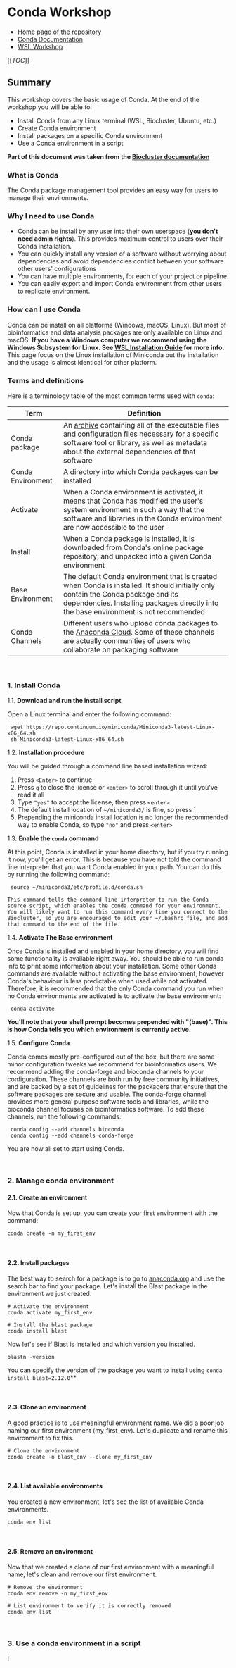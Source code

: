 # Conda Workshop

- [Home page of the repository](../README.md)
- [Conda Documentation](README)
- [WSL Workshop](/WSL_Workshop)

[[_TOC_]]

## Summary

This workshop covers the basic usage of Conda. At the end of the workshop you will be able to:

- Install Conda from any Linux terminal (WSL, Biocluster, Ubuntu, etc.)
- Create Conda environment
- Install packages on a specific Conda environment
- Use a Conda environment in a script

**Part of this document was taken from the [Biocluster documentation](https://redmine.biodiversity.agr.gc.ca/projects/biocluster/wiki/Installing_Conda)**

### What is Conda

The Conda package management tool provides an easy way for users to manage their environments.

### Why I need to use Conda

- Conda can be install by any user into their own userspace (**you don't need admin rights**). This provides maximum control to users over their Conda installation.
- You can quickly install any version of a software without worrying about dependencies and avoid dependencies conflict between your software other users' configurations
- You can have multiple environments, for each of your project or pipeline.
- You can easily export and import Conda environment from other users to replicate environment.

### How can I use Conda

Conda can be install on all platforms (Windows, macOS, Linux). But most of bioinformatics and data analysis packages are only available on Linux and macOS. **If you have a Windows computer we recommend using the Windows Subsystem for Linux. See [WSL Installation Guide](/WSL_Workshop/WSL_installation.md) for more info.** This page focus on the Linux installation of Miniconda but the installation and the usage is almost identical for other platform.

### Terms and definitions

Here is a terminology table of the most common terms used with `conda`:

| Term | Definition |
| --- | --- |
| Conda package | An [archive](https://en.wikipedia.org/wiki/Archive_file) containing all of the executable files and configuration files necessary for a specific software tool or library, as well as metadata about the external dependencies of that software |
| Conda Environment | A directory into which Conda packages can be installed |
| Activate | When a Conda environment is activated, it means that Conda has modified the user's system environment in such a way that the software and libraries in the Conda environment are now accessible to the user |
| Install | When a Conda package is installed, it is downloaded from Conda's online package repository, and unpacked into a given Conda environment |
| Base Environment | The default Conda environment that is created when Conda is installed. It should initially only contain the Conda package and its dependencies. Installing packages directly into the base environment is not recommended |
| Conda Channels | Different users who upload conda packages to the [Anaconda Cloud](https://anaconda.org/). Some of these channels are actually communities of users who collaborate on packaging software |

<br>

### 1. Install Conda

1.1. **Download and run the install script**

   Open a Linux terminal and enter the following command:

   ```{bash}
    wget https://repo.continuum.io/miniconda/Miniconda3-latest-Linux-x86_64.sh
    sh Miniconda3-latest-Linux-x86_64.sh
   ```

1.2. **Installation procedure**

   You will be guided through a command line based installation wizard:
   1. Press `<Enter>` to continue
   2. Press `q` to close the license or `<enter>` to scroll through it until you've read it all
   3. Type `"yes"` to accept the license, then press `<enter>`
   4. The default install location of `~/miniconda3/` is fine, so press `<enter>
   5. Prepending the miniconda install location is no longer the recommended way to enable Conda, so type `"no"` and press `<enter>`

1.3. **Enable the `conda` command**

   At this point, Conda is installed in your home directory, but if you try running it now, you'll get an error. This is because you have not told the command line interpreter that you want Conda enabled in your path. You can do this by running the following command:

   ```{bash}
    source ~/miniconda3/etc/profile.d/conda.sh
   ```

    This command tells the command line interpreter to run the Conda source script, which enables the conda command for your environment. You will likely want to run this command every time you connect to the Biocluster, so you are encouraged to edit your ~/.bashrc file, and add that command to the end of the file.

1.4. **Activate The Base environment**

   Once Conda is installed and enabled in your home directory, you will find some functionality is available right away. You should be able to run conda info to print some information about your installation. Some other Conda commands are available without activating the base environment, however Conda's behaviour is less predictable when used while not activated. Therefore, it is recommended that the only Conda command you run when no Conda environments are activated is to activate the base environment:

   ```{bash}
    conda activate
   ```

   **You'll note that your shell prompt becomes prepended with "(base)". This is how Conda tells you which environment is currently active.**

1.5. **Configure Conda**

   Conda comes mostly pre-configured out of the box, but there are some minor configuration tweaks we recommend for bioinformatics users. We recommend adding the conda-forge and bioconda channels to your configuration. These channels are both run by free community initiatives, and are backed by a set of guidelines for the packagers that ensure that the software packages are secure and usable. The conda-forge channel provides more general purpose software tools and libraries, while the bioconda channel focuses on bioinformatics software. To add these channels, run the following commands:

   ```{bash}
    conda config --add channels bioconda
    conda config --add channels conda-forge
   ```

You are now all set to start using Conda.

<br>

### 2. Manage conda environment

#### 2.1. Create an environment

Now that Conda is set up, you can create your first environment with the command:

```{bash}
conda create -n my_first_env
```

<br>

#### 2.2. Install packages

The best way to search for a package is to go to [anaconda.org](https://anaconda.org/) and use the search bar to find your package. Let's install the Blast package in the environment we just created.

```{bash}
# Activate the environment
conda activate my_first_env

# Install the blast package
conda install blast
```

Now let's see if Blast is installed and which version you installed.

```{bash}
blastn -version
```

You can specify the version of the package you want to install using `conda install blast=2.12.0`**

<br>

#### 2.3. Clone an environment

A good practice is to use meaningful environment name. We did a poor job naming our first environment (my_first_env). Let's duplicate and rename this environment to fix this.

```{bash}
# Clone the environment
conda create -n blast_env --clone my_first_env
```

<br>

#### 2.4. List available environments

You created a new environment, let's see the list of available Conda environments.

```{bash}
conda env list
```

<br>

#### 2.5. Remove an environment

Now that we created a clone of our first environment with a meaningful name, let's clean and remove our first environment.

```{bash}
# Remove the environment
conda env remove -n my_first_env

# List environment to verify it is correctly removed
conda env list
```

<br>

### 3. Use a conda environment in a script

I
